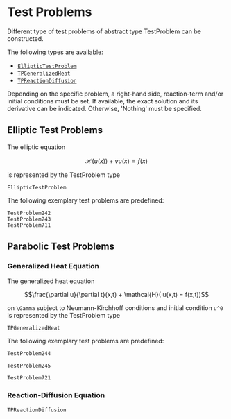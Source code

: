 # Test Problems

Different type of test problems of abstract type TestProblem can be constructed.

The following types are available:

  - [`EllipticTestProblem`](@ref)
  - [`TPGeneralizedHeat`](@ref)
  - [`TPReactionDiffusion`](@ref)

Depending on the specific problem, a right-hand side, reaction-term and/or initial conditions must be set.
If available, the exact solution and its derivative can be indicated. Otherwise, 'Nothing' must be specified.

## Elliptic Test Problems

The elliptic equation

```math
\mathcal{H}( u(x)) + \nu u(x) = f(x)
```

is represented by the TestProblem type

```@docs
EllipticTestProblem
```

The following exemplary test problems are predefined:

```@docs
TestProblem242
TestProblem243
TestProblem711
```

## Parabolic Test Problems

### Generalized Heat Equation

The generalized heat equation

```math
\frac{\partial u}{\partial t}(x,t) + \mathcal{H}( u(x,t) = f(x,t))
```

on ``\Gamma`` subject to Neumann-Kirchhoff conditions and initial condition ``u^0`` is represented by the TestProblem type

```@docs
TPGeneralizedHeat
```

The following exemplary test problems are predefined:

```@docs
TestProblem244
```

```@docs
TestProblem245
```

```@docs
TestProblem721
```

### Reaction-Diffusion Equation

```@docs
TPReactionDiffusion
```
